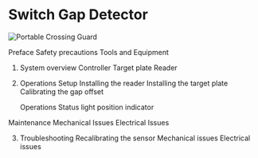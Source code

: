 # Switch Gap Detector

![Portable Crossing Guard](assets/crossing.jpg)

Preface
Safety precautions
Tools and Equipment

1. System overview
Controller
Target plate
Reader

2. Operations
	Setup
Installing the reader
Installing the target plate
Calibrating the gap offset

	Operations
Status light position indicator

Maintenance
Mechanical Issues
Electrical Issues

3. Troubleshooting
Recalibrating the sensor
Mechanical issues
Electrical issues
